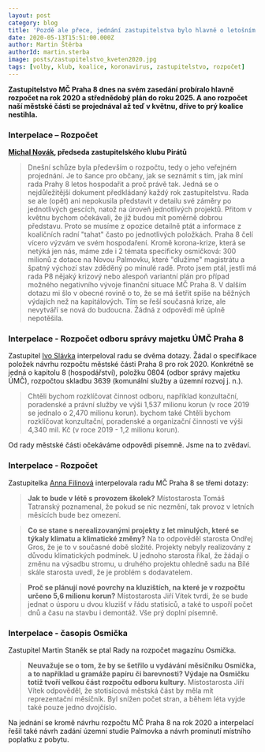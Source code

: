 ```yaml
---
layout: post
category: blog
title: 'Pozdě ale přece, jednání zastupitelstva bylo hlavně o letošním rozpočtu'
date: 2020-05-13T15:51:00.000Z
author: Martin Štěrba
authorId: martin.sterba
image: posts/zastupitelstvo_kveten2020.jpg
tags: [volby, klub, koalice, koronavirus, zastupitelstvo, rozpočet]
---
```


**Zastupitelstvo MČ Praha 8 dnes na svém zasedání probíralo hlavně rozpočet na rok 2020 a střednědobý plán do roku 2025. A ano rozpočet naší městské části se projednával až teď v květnu, dříve to prý koalice nestihla.** 

### Interpelace – Rozpočet
**[Michal Novák](https://praha8.pirati.cz/lide/michal-novak/), předseda zastupitelského klubu Pirátů**
> Dnešní schůze byla především o rozpočtu, tedy o jeho veřejném projednání. Je to šance pro občany, jak se seznámit s tím, jak míní rada Prahy 8 letos hospodařit a proč právě tak. Jedná se o nejdůležitější dokument předkládaný každý rok zastupitelstvu. Rada se ale (opět) ani nepokusila představit v detailu své záměry po jednotlivých gescích, natož na úroveň jednotlivých projektů. Přitom v květnu bychom očekávali, že již budou mít poměrně dobrou představu. Proto se musíme z opozice detailně ptát a informace z koaličních radní "tahat" často po jednotlivých položkách. Praha 8 čelí vícero výzvám ve svém hospodaření. Kromě korona-krize, která se netýká jen nás, máme zde i 2 témata specificky osmičková: 300 milionů z dotace na Novou Palmovku, které "dlužíme" magistrátu a špatný výchozí stav zděděný po minulé radě. Proto jsem ptál, jestli má rada P8 nějaký krizový nebo alespoň variantní plán pro případ možného negativního vývoje finanční situace MČ Praha 8. V dalším dotazu mi šlo v obecné rovině o to, že se má šetřit spíše na běžných výdajích než na kapitálových. Tím se řeší současná krize, ale nevytváří se nová do budoucna. Žádná z odpovědí mě úplně nepotěšila. 

### Interpelace - Rozpočet odboru správy majetku ÚMČ Praha 8
Zastupitel [Ivo Slávka](https://praha8.pirati.cz/lide/ivo-slavka/) interpeloval radu se dvěma dotazy. Žádal o specifikace položek návrhu rozpočtu městské části Praha 8 pro rok 2020. Konkrétně se jedná o kapitolu 8 (hospodářství), položku 0804 (odbor správy majetku ÚMČ), rozpočtou skladbu 3639 (komunální služby a územní rozvoj j. n.).

> Chtěli bychom rozklíčovat činnost odboru, například konzultační, poradenské a právní služby ve výši 1,537 milionu korun (v roce 2019 se jednalo o 2,470 milionu korun). bychom také Chtěli bychom rozklíčovat konzultační, poradenské a organizační činnosti ve výši 4,340 mil. Kč (v roce 2019 - 1,2 milionu korun).

Od rady městské části očekáváme odpovědi písemně. Jsme na to zvědaví.

### Interpelace - Rozpočet
Zastupitelka [Anna Filinová](https://praha8.pirati.cz/lide/anna-filinova/) interpelovala radu MČ Praha 8 se třemi dotazy:

> **Jak to bude v létě s provozem školek?** Místostarosta Tomáš Tatranský poznamenal, že pokud se nic nezmění, tak provoz v letních měsících bude bez omezení.

> **Co se stane s nerealizovanými projekty z let minulých, které se týkaly klimatu a klimatické změny?** Na to odpověděl starosta Ondřej Gros, že je to v současné době složité. Projekty nebyly realizovány z důvodu klimatických podmínek. U jednoho starosta říkal, že žádají o změnu na výsadbu stromu, u druhého projektu ohledně sadu na Bílé skále starosta uvedl, že je problém s dodavatelem.

> **Proč se plánují nové povrchy na kluzištích, na které je v rozpočtu určeno 5,6 milionu korun?** Místostarosta Jiří Vítek tvrdí, že se bude jednat o úsporu u dvou kluzišť v řádu statisíců, a také to uspoří počet dnů a času na stavbu i demontáž. Vše prý doplní písemně.

### Interpelace - časopis Osmička
Zastupitel Martin Staněk se ptal Rady na rozpočet magazínu Osmička.

> **Neuvažuje se o tom, že by se šetřilo u vydávání měsíčníku Osmička, a to například u gramáže papíru či barevnosti? Výdaje na Osmičku totiž tvoří velkou část rozpočtu odboru kultury.** Místostarosta Jiří Vítek odpověděl, že stotisícová městská část by měla mít reprezentační měsíčník. Byl snížen počet stran, a během léta vyjde také pouze jedno dvojčíslo.

Na jednání se kromě návrhu rozpočtu MČ Praha 8 na rok 2020 a interpelací řešil také návrh zadání územní studie Palmovka a návrh prominutí místního poplatku z pobytu.
